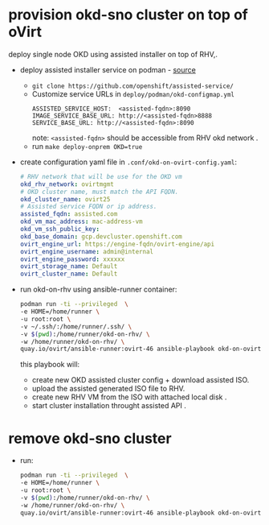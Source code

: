 # provision okd-sno cluster on top of oVirt

 deploy single node OKD using assisted installer on top of RHV,.

- deploy assisted installer service on  podman - [source](https://hackmd.io/tDnHM2BoQru0VgqMGI_Q5g)
    - `git clone https://github.com/openshift/assisted-service/`
    - Customize service URLs in `deploy/podman/okd-configmap.yml`
        ```
        ASSISTED_SERVICE_HOST:  <assisted-fqdn>:8090
        IMAGE_SERVICE_BASE_URL: http://<assisted-fqdn>8888
        SERVICE_BASE_URL: http://<assisted-fqdn>:8090
        ```
        note:  `<assisted-fqdn>`  should be accessible from  RHV okd network .
    - run `make deploy-onprem OKD=true`


-  create configuration yaml file in `.conf/okd-on-ovirt-config.yaml`:
    ```yaml
    # RHV network that will be use for the OKD vm
    okd_rhv_network: ovirtmgmt
    # OKD cluster name, must match the API FQDN.
    okd_cluster_name: ovirt25
    # Assisted service FQDN or ip address.
    assisted_fqdn: assisted.com
    okd_vm_mac_address: mac-address-vm
    okd_vm_ssh_public_key: 
    okd_base_domain: gcp.devcluster.openshift.com
    ovirt_engine_url: https://engine-fqdn/ovirt-engine/api
    ovirt_engine_username: admin@internal
    ovirt_engine_password: xxxxxx
    ovirt_storage_name: Default
    ovirt_cluster_name: Default
    ```
- run okd-on-rhv using ansible-runner container:
    ```bash
    podman run -ti --privileged  \
    -e HOME=/home/runner \
    -u root:root \
    -v ~/.ssh/:/home/runner/.ssh/ \
    -v $(pwd):/home/runner/okd-on-rhv/ \
    -w /home/runner/okd-on-rhv/ \
    quay.io/ovirt/ansible-runner:ovirt-46 ansible-playbook okd-on-ovirt-deploy.yml -e@.conf/okd-on-ovirt-secrets.yaml -e@okd-on-ovirt-config.yaml
    ```
    
    this playbook will:
    - create new OKD assisted cluster config + download assisted ISO.
    - upload the assisted generated ISO file to RHV.
    - create new RHV VM from the ISO with attached local disk .
    - start cluster installation throught assisted API .

# remove okd-sno cluster
- run:
    ```bash
    podman run -ti --privileged  \
    -e HOME=/home/runner \
    -u root:root \
    -v $(pwd):/home/runner/okd-on-rhv/ \
    -w /home/runner/okd-on-rhv/ \
    quay.io/ovirt/ansible-runner:ovirt-46 ansible-playbook okd-on-ovirt-deploy.yml -e@.conf/okd-on-ovirt-config.yaml  -t remove_cluster -e okd_cluster_id=${okd_assisted_cluster_uuid}
    ```
    
